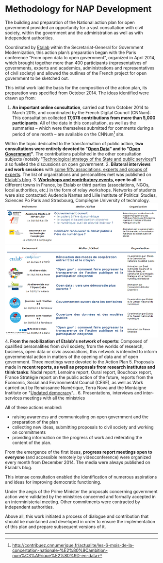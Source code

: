 # Methodology for NAP Development

The building and preparation of the National action plan for open government provided an
opportunity for a vast consultation with civil society, within the government and the
administration as well as with independent authorities.

Coordinated by [Etalab](https://www.etalab.gouv.fr/) within the Secretariat-General for Government Modernization, this
action plan’s preparation began with the Paris conference "From open data to open
government", organized in April 2014, which brought together more than 400 participants
(representatives of governments, experts and academics, administrations and
representatives of civil society) and allowed the outlines of the French project for open
government to be sketched out.

This initial work laid the basis for the composition of the action plan, its preparation was
specified from October 2014. The ideas identified were drawn up from:

1. **An important online consultation**, carried out from October 2014 to March 2015, and
  coordinated by the French Digital Council (CNNum): This consultation collected **17,678
  contributions from more than 5,000 participants**. All of the data in this consultation, as well
  as the summaries – which were themselves submitted for comments during a period of one
  month – are available on the CNNum[^1] site.

  Within the topic dedicated to the transformation of public action, **two consultations were
  entirely devoted to "[Open Data](http://contribuez.cnnumerique.fr/debat/open-data-une-d%C3%A9mocratie-plus-ouverte-et-de-nouveaux-biens-communs)"
  and to "[Open Government](http://contribuez.cnnumerique.fr/debat/open-gov-comment-faire-progresser-la-transparence-de-l%E2%80%99action-publique-et-la-participation)"**.
  The contributions published in the other consultation subjects (notably
  "[Technological strategy of the State and public services](http://contribuez.cnnumerique.fr/debat/strat%C3%A9gie-technologique-de-letat-et-services-publics)")
  also fuelled the discussions on open government.
2. **Bilateral interviews and work sessions** with
  [some fifty associations, experts and groups of experts](https://www.etalab.gouv.fr/plan-daction-national).
  The list of organizations and personalities met was published on [Etalab's blog](https://www.etalab.gouv.fr/plan-daction-national).
3. **[Workshops and contributory events](https://www.etalab.gouv.fr/plan-daction-national), open to all** in different towns in France, by Etalab or third parties (associations, NGOs, local authorities, etc.) in the form of relay workshops.
  Networks of students were also contacted: Audencia Nantes and Lille Institute of Political Studies, Sciences Po Paris and Strasbourg, Compiègne University of technology.
  ![Workshop Example](images/exemples-ateliers-1.png)
  ![Workshop Example](images/exemples-ateliers-2.png)
4. **From the mobilization of Etalab's network of experts**: Composed of qualified personalities from civil society, from the worlds of research, business, open data or civic associations, this network is intended to inform governmental action in matters of the opening of data and of open government. Three meetings were devoted to the Action Plan
5. Proposals made in **recent reports, as well as proposals from research institutes and think tanks**: Nadal report, Lemoine report, Oural report, Bouchoux report, France Stratégie report on the public action of the future, reports from the Economic, Social and Environmental Council (CESE), as well as Work carried out by Renaissance Numérique, Terra Nova and the Montaigne Institute on "[Updated democracy]((http://www.democratiemiseajour.fr/))"...
6. Presentations, interviews and inter-services meetings with all the ministries

All of these actions enabled:
- raising awareness and communicating on open government and the preparation of the plan
- collecting new ideas, submitting proposals to civil society and working on commitments
- providing information on the progress of work and reiterating the content of the plan.

From the emergence of the first ideas, **progress report meetings open to everyone** (and accessible remotely by videoconference) were organized every month from December 2014. The media were always published on Etalab's blog.

This intense consultation enabled the identification of numerous aspirations and ideas for
improving democratic functioning.

Under the aegis of the Prime Minister the proposals concerning government action were
validated by the ministries concerned and formally accepted in an interministerial meeting.
Other commitments were contracted by independent authorities.

Above all, this work initiated a process of dialogue and contribution that should be
maintained and developed in order to ensure the implementation of this plan and prepare
subsequent versions of it.

----

[^1]: http://contribuez.cnnumerique.fr/actualite/les-6-mois-de-la-concertation-nationale-%E2%80%9Cambition-num%C3%A9rique%E2%80%9D-en-data
